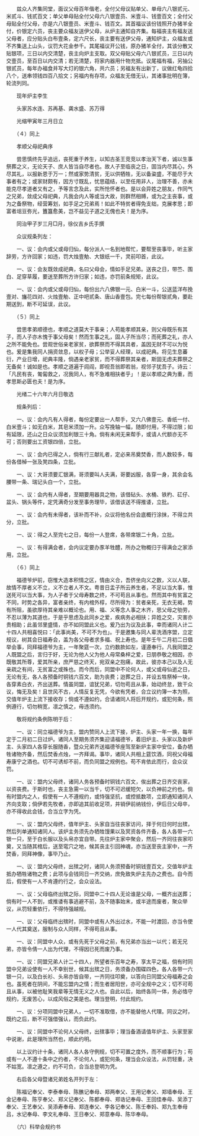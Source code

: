<!-- { "loadSidebar": true } -->
　　兹众人齐集同堂，面议父母百年偕老，全付父母议贴单父、单母六八银贰元、米贰斗、钱贰百文；单父单母贴全付父母六八银壹员、米壹斗、钱壹百文；全付父母贴全付父母，亦是六八银壹员、米壹斗、钱百文。其首福议该份钱照开办猪羊全付，价银定六员，丧主要众福友送伊父母，从炉主通知自齐集。每福丧主有福友送父母者，应分贴头白布壹条，定六尺长，丧主要有送伊父母，通知炉主，众福友或不齐集送上山头，议罚大花金参千。其尾福议开公钱，原办猪羊全付，其该分散又贴银项，三日以内交清楚，丧主向炉主支取。双父母贴父母六八银贰员，三日以内交壹员，至百日以内交清；若无清楚，将家内器用什物充抵。议尾福有福，另抽公银贰员，每年办福食并写大灯的银六角，共六员；另福友有出新丁，议做红龟四拾八个，送串领钱四百八拾文；另福内有存项，众福友无借无认，其诸事批明在簿，轮流列同。 

　　现年炉主李生 

　　头家苏水连、苏再基、龚水盛、苏万得 

　　光缩甲寅年三月日立 

　　（４）同上 

　　孝顺父母祀典序 

　　尝思慎终先乎追远，丧死重于养生，以知古圣王竞竞以孝治天下者，诚以生事祭葬之义，无论天子、庶人皆当自尽者也。故人子至临丧之日，固当内尽其心，外尽其礼，以报新恩于万一；然或家势清贫，无以供牺牲，无以备粢盛，不能尽于大事者有之；或家财颇有，因方寸既乱，忧思蕴结，以至任用非人，治理不善，亦未能克尽孝道者又有之，予等言念及此，实所怆怀者也。是以会异姓之朋友，作同气之兄弟，敛成父母祀典，凡我会内人等或当大故，则群然相赙，或为之主丧事，或为之备祭物，经营筹划，如手足之兄弟焉！如此不特贫者得免支绌，克展孝思；即富者俎豆弥光，簠簋愈美，岂不益见子道之无傀也夫！是为序。 

　　同治甲子岁三月□月，徐仪吉乡氏手撰 

　　众议规条列左： 

　　一、议：会内或父或母归仙，每分派人一名到地帮忙，要帮至丧事毕，听主家辞劳，方许回家；如违，罚大烛壹觔、大银纸一千，灵前叩首，此议。 

　　一、议：会友既敛成祀典，名曰父母会，情如手足兄弟。送丧之日，带苎、围白、足穿草履，要送至葬所方许归家；如违，亦罚前条规矩，此议。 

　　一、议：会内或父或母归仙，每份出六八佛银一元、白米一斗，公送蓝洋布挽壹对、旛花四对、火烛壹觔、正中吧贰条、唐山香壹包。完七每份帮银贰角，要赴期送到，断不可延误，此议。 

　　（５）同上 

　　尝思孝弟顺德也，孝顺之道莫大于事亲；人苟能孝顺其亲，则父母既乐有其子，而人子亦木愧于事父母矣！然而生事之礼，固人子所当尽；而死葬之礼，亦人之所不能免也。尝观世俗亲老家贫，欲葬祭而不得其具者，盖因无财不可以为悦也。爰是集我同人捐资敛息，以权子母；公举妥人经理，以成祀典。将见生息蕃衍，产业日增，祀典丰隆，倘遇亲老家贫，而不得葬祭其亲者，斯固无虑夫葬祭之无备矣！诚如是也。孝顺之道遍于闾阎，即视吾翁即若翁，视邻子犹吾子。诗云：「凡民有丧，匍匐救之，况我同人，有不急难相扶者乎」！是以孝顺之典为重，而孝思斯必匮也夫！是为序。 

　　光绪二十六年六月日敬选 

　　规条列后： 

　　一、议：会内凡有人得者，每份定要出一人帮手，又六八佛壹元、香纸一付、白米壹斗；如无白米，其皂米须加一升。众写挽轴一幅，随即付用，不得过限；如有延限，还山之日众议须加利银三十角。倘有未闲无来帮手，或请人代额亦无不可；否则要出工资银四倍，立批。 

　　一、议：会内已得之人，倘有行三献礼者，定必来吊奠焚香，而人数较多，每份各借棹一张及凳四条，立批。 

　　一、议：大哥须要汇银满，哥须要叫人夫满，哥要凶服，各穿一身，其余会名腰带一条、瑞记头白一个，立批。 

　　一、议：会内有人得者，至期要用器具之物，该借砧头、水桶、铁杓、矼仔、盆头、锅头等件，定凭满奇分发至事务理毕，该借该送不得推诿，立批。 

　　一、议：会内有未得者，该补而不补，众议将他名份会底概行涂抹，不得立共分，立批。 

　　一、议：得之人至完七之日，每份一人登席，各带席银二十角，立批。 

　　一、议：有得满会者，会内议定要办豕羊牲醴，所办之物概归于得满会之家添用，立批。 

　　（６）同上 

　　福德爷炉前，窃惟大造本积情之区，情由义合，吾侪坐向义之数，义以人联，故情不厚者义不立，义不立者人不文。粤昔日盂子所云养生者，不足以当大事，惟送死可以当大事，为人子者于父母寿数之终，不可苟且从事也。然而其中有贫富之不同，时势之各异，富者亲终，有内棺外椁，尽所得为：贫者亲死，无衣无褐，势有所阻，虽欲厚待其亲难以概论也。用、福、义等念人事之木齐，思父母之劬劳，不忍以薄为其道也，于是乎思虑及此同乡之爱，疾病务必相扶；异姓之交，灾害亦贵相助；此虽邻里盛情，亦不如同盟此义也。爰乃出为议及此事，幸而诸同人计二十四人共相喜悦曰：「此事尚美，不可不为也」。于是邀集与同人辈洗酒序盟，立定规议，树其会日福寿会，盖为各父母者求多福、祝上寿也。是年壬午二月初二日倡举会事，同拜福德爷为主，一年聚筵一次，立约数款如左，谨遵奉行。凡我同盟之人既盟之后，言归于好，无论为他人父为他人母常桑梓之爱，日朋恭敬之相因，亦既敬其所尊，爱其所亲，庶严慈之终天，宛双亲之抱痛，故此，彼亦本己以及人无亲疏之有间，无贫富之或殊也。而今而后，同盟中不论何人，或父或母仙逝之日，无论有无，各人各预备时铜钱六百文，助为丧费；迨葬之日，并设五牲祭棹一块，各穿素白衣，齐出送葬。情虽同盟，谊犹兄弟，切勿苟且从事，始动终怠，致干众议，悔无及矣！且世风不古，人情反复无凭，今欲有凭者，合立议约簿一本为照，交值年炉主上流下接收存；倘或不遵如约，合请诸同人将后开规约，或犯何条，照例遵行，切勿稍宽，凛之慎之，毋违须约。 

　　敬将规约条例陈明于后： 

　　一、议：同立福德爷为主，盟内赞同人上流下接，炉主、头家一年一换，每年定于二月初二日过炉。诸同人至期务须齐集迎请福德爷，着旧炉主、头家以及新炉主、头家四人各穿长服随香，暨众兄弟齐送福德爷座驾至新炉主家中安位，备办牺牲诸物齐备，然后焚香点烛，一齐拜谒。事毕，诸同人共相上筵饮酒，同祝父母福寿康宁之酒也。切不可诱却不前，而负同盟之规例也。苟不肯依此而行，会众议罚。 

　　一、议：盟内父母终，诸同人务各预备时铜钱六百文，俟出葬之日齐交丧家，以资丧费。于斯时也，丧主急需一以当千，切不可迟缓短欠，以负神前之约也。倘有时盟内之人，假使有一人不遵规约，或恃强坚抗，或控抵数项，立即通知诸同人齐向支取；倘伊若先牧者，亦即追其前收足项，并销伊前纳钱份，伊后日父母卒，亦不得收此会钱，合当立字为凭。 

　　一、议：盟内父母终，值年炉主、头家自当往丧家访问，择于何日何时出殡，然后列单通知诸同人。该炉主务须先办牺牲馒果以及冥资各件齐备，各人各带一六银一只，至于白长服以及头帛亦宜自带。先往炉主家中聚会，然后一齐同往丧家叩奠，又当随其棺后，送至窀穴之地，候其丧主引回神魂，亦当送至丧主家中，一齐焚香，同拜神像，事毕乃止。 

　　一、议：盟内父母终，出殡之时，诸同人务须预备时铜钱壹百文，交值年炉主抵办牺牲诸物之费；此项与会钱同日一齐交纳，庶免致失炉主先办之费也。自今而后，假使有一人不肯遵约行之，会众设法。 

　　一、议：父母临终出殡之际，同盟中二十四人无论谁是父母，一概齐出送葬；倘有时一人不到，或推诿有事逃避不前，及不随事始末，或半途而废者，聚众举议，从罚轻重依行，不得恃强越规。 

　　一、议：父母临终出殡时，同盟中或有人外出过水，不能一时渡回，亦当令使一人代其奠送，服制与众人同样，不得苟且从事。 

　　一、议：同盟中人众，或有先死于父母之前，有兄弟亦当出一以代；若无兄弟，亦皆令倩一人出为代理，不得因已死而废乃事。 

　　一、议：同盟兄弟人计二十四人，所望者乐百年之寿，享太平之福，倘有时同盟中兄弟设使有一人不幸别世，候其出殡之日，务须备办围碟四色，各人各带一六银一只，以及白长衫、头帛亦皆自带，一齐同往叩奠，以答向日同盟父母福寿之会也。虽死者在阴间，不能忘盟内之情；而生者居阳世，亦可全规中之义；切不可苟且从事，以被他耻笑我辈等无情无义之人也。自此以后，始终各同一体，务必恪守规约，无废苦心，以成风俗之美是也。理当登明，付此规约。 

　　一、议：分项同盟中兄弟人，一切不准取借，亦不能替他人代理。同议之时，既约之后，断不可强借强认，而负此约。 

　　一、议：同盟中不论何人父母终，出殡事毕；理当备酒请值年炉主、头家至家中说谢，此是理所当然也，顺此约明。 

　　以上议约计十条，诸同人各人各守例规，切不可置之度外，而不顺事行为；苟或有一人不遵十条中之约者，不论何人，或犯何条，理当会众设法，从罚轻重，决不姑宽。凛之遵之，约不可负，合当总登明为凭。 

　　右启各父母暨诸兄弟姓名开列于左： 

　　陈福记奉父、李泰奉母、陈醮记奉母、郑两奉父、王用记奉父、郑墙奉母、王金记奉母、陈亨奉父、郑义记奉父、陈都奉母、郑诰记奉母、王回佳奉母、吴添丁奉父、王艺奉父、吴添寿奉母、郑连奉父、李各记奉父、陈壬奉妈、郑九生奉母吕，水记奉母、李文礼奉母、王日奉父、郑意奉母、陈华奉母。 

　　（六）科举会规约书 

